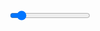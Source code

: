 <form action="">
    <div class="relative">
        <input class="w-full text-primary-300 [--slider-color:var(--color-light)] [--slider-thumb-hover-color:var(--color-primary)]" id="slider" name="amount" type="range" value="10" min="0" max="100"/>
    </div>
</form>
